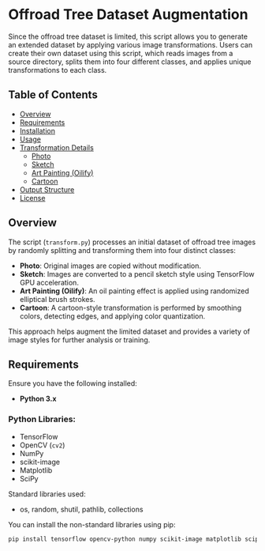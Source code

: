 # Offroad Tree Dataset Augmentation

Since the offroad tree dataset is limited, this script allows you to generate an extended dataset by applying various image transformations. Users can create their own dataset using this script, which reads images from a source directory, splits them into four different classes, and applies unique transformations to each class.

## Table of Contents

- [Overview](#overview)
- [Requirements](#requirements)
- [Installation](#installation)
- [Usage](#usage)
- [Transformation Details](#transformation-details)
  - [Photo](#photo)
  - [Sketch](#sketch)
  - [Art Painting (Oilify)](#art-painting-oilify)
  - [Cartoon](#cartoon)
- [Output Structure](#output-structure)
- [License](#license)

## Overview

The script (`transform.py`) processes an initial dataset of offroad tree images by randomly splitting and transforming them into four distinct classes:
- **Photo**: Original images are copied without modification.
- **Sketch**: Images are converted to a pencil sketch style using TensorFlow GPU acceleration.
- **Art Painting (Oilify)**: An oil painting effect is applied using randomized elliptical brush strokes.
- **Cartoon**: A cartoon-style transformation is performed by smoothing colors, detecting edges, and applying color quantization.

This approach helps augment the limited dataset and provides a variety of image styles for further analysis or training.

## Requirements

Ensure you have the following installed:
- **Python 3.x**

### Python Libraries:
- TensorFlow
- OpenCV (`cv2`)
- NumPy
- scikit-image
- Matplotlib
- SciPy

Standard libraries used:
- os, random, shutil, pathlib, collections

You can install the non-standard libraries using pip:

```bash
pip install tensorflow opencv-python numpy scikit-image matplotlib scipy
